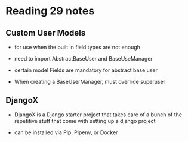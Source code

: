# Reading 29 notes

## Custom User Models

- for use when the built in field types are not enough

- need to import AbstractBaseUser and BaseUseManager

- certain model Fields are mandatory for abstract base user

- When creating a BaseUserManager, must override superuser

## DjangoX

- DjangoX is a Django starter project that takes care of a bunch of the repetitive stuff that come with setting up a django project

- can be installed via Pip, Pipenv, or Docker